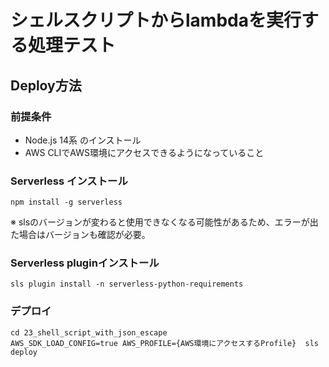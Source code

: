 # シェルスクリプトからlambdaを実行する処理テスト

## Deploy方法

### 前提条件

- Node.js 14系 のインストール
- AWS CLIでAWS環境にアクセスできるようになっていること

### Serverless インストール

```text
npm install -g serverless
```

※ slsのバージョンが変わると使用できなくなる可能性があるため、エラーが出た場合はバージョンも確認が必要。

### Serverless pluginインストール

```text
sls plugin install -n serverless-python-requirements
```

### デプロイ

```text
cd 23_shell_script_with_json_escape
AWS_SDK_LOAD_CONFIG=true AWS_PROFILE={AWS環境にアクセスするProfile}  sls deploy
```